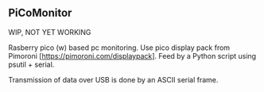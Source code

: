 PiCoMonitor
-----------

WIP, NOT YET WORKING

Rasberry pico (w) based pc monitoring. Use pico display pack from Pimoroni [https://pimoroni.com/displaypack].
Feed by a Python script using psutil + serial.

Transmission of data over USB is done by an ASCII serial frame.
